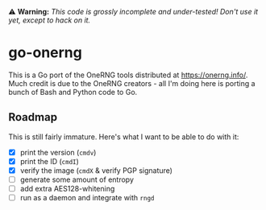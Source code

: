 ⚠️ **Warning:** _This code is grossly incomplete and under-tested! Don't use it yet, except to hack on it._

# go-onerng

This is a Go port of the OneRNG tools distributed at https://onerng.info/. Much credit is due to the OneRNG creators - all I'm doing here is porting a bunch of Bash and Python code to Go.

## Roadmap

This is still fairly immature. Here's what I want to be able to do with it:

- [x] print the version (`cmdv`)
- [x] print the ID (`cmdI`)
- [x] verify the image (`cmdX` & verify PGP signature)
- [ ] generate some amount of entropy
- [ ] add extra AES128-whitening
- [ ] run as a daemon and integrate with `rngd`

